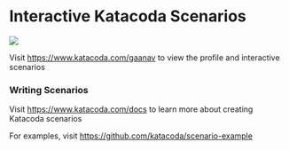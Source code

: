 # Interactive Katacoda Scenarios

[![](http://shields.katacoda.com/katacoda/gaanav/count.svg)](https://www.katacoda.com/gaanav "Get your profile on Katacoda.com")

Visit https://www.katacoda.com/gaanav to view the profile and interactive scenarios

### Writing Scenarios
Visit https://www.katacoda.com/docs to learn more about creating Katacoda scenarios

For examples, visit https://github.com/katacoda/scenario-example
